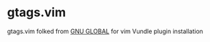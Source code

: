 # gtags.vim
gtags.vim folked from [GNU GLOBAL](https://www.gnu.org/software/global/) for vim Vundle plugin installation
